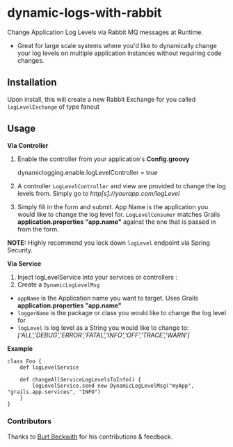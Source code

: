 dynamic-logs-with-rabbit
============

Change Application Log Levels via Rabbit MQ messages at Runtime.

- Great for large scale systems where you'd like to dynamically change your log levels on multiple application instances without requiring code changes.


Installation
-------

Upon install, this will create a new Rabbit Exchange for you called `logLevelExchange` of type fanout


Usage
-------

**Via Controller**

1. Enable the controller from your application's **Config.groovy**

    dynamiclogging.enable.logLevelController = true

2. A controller `LogLevelController` and view are provided to change the log levels from.  Simply go to _http[s]://yourapp.com/logLevel_

3. Simply fill in the form and submit.  App Name is the application you would like to change the log level for. `LogLevelConsumer` matches Grails **application.properties "app.name"** against the one that is passed in from the form.


**NOTE:** Highly recommend you lock down `logLevel` endpoint via Spring Security.

**Via Service**

1. Inject logLevelService into your services or controllers :
2. Create a `DynamicLogLevelMsg`

- `appName` is the Application name you want to target.  Uses Grails **application.properties "app.name"**
- `loggerName` is the package or class you would like to change the log level for
- `logLevel` is log level as a String you would like to change to: *['ALL','DEBUG','ERROR','FATAL','INFO','OFF','TRACE','WARN']*

**Example**

    class Foo {
        def logLevelService

        def changeAllServiceLogLevelsToInfo() {
            logLevelService.send new DynamicLogLevelMsg("myApp", "grails.app.services", "INFO")
        }
    }

### Contributors

Thanks to [Burt Beckwith](https://github.com/burtbeckwith) for his contributions & feedback.
